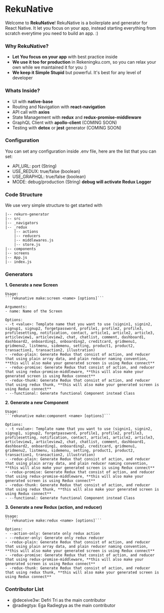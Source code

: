 # RekuNative

Welcome to **RekuNative**! RekuNative is a boilerplate and generator for React Native. It let you focus on your app, instead starting everything from scratch everytime you need to build an app. :)

### Why RekuNative?

- **Let You focus on your app** with best practice inside
- **We use it too for production** in Rekeningku.com, so you can relax your own while we maintained it for you :)
- **We keep it Simple Stupid** but powerful. It's best for any level of developer

### Whats Inside?

- UI with **native-base**
- Routing and Navigation with **react-navigation**
- API call with **axios**
- State Management with **redux** and **redux-promise-middleware**
- GraphQL Client with **apollo-client** (COMING SOON)
- Testing with **detox** or **jest** generator (COMING SOON)

### Configuration

You can set any configuration inside .env file, here are the list that you can set:
- API_URL: port (String)
- USE_REDUX: true/false (boolean)
- USE_GRAPHQL: true/false (boolean)
- MODE: debug/production (String) **debug will activate Redux Logger**

### Code Structure

We use very simple structure to get started with

```
|-- rekurn-generator
|-- src
|-- _navigators
|-- _redux
    |-- actions
    |-- reducers
    |-- middlewares.js
    |-- store.js
|-- components
|-- screens
|-- App.js
|-- index.js
```

### Generators

**1. Generate a new Screen**

    Usage:
    ```rekunative make:screen <name> [options]```

    Arguments:
    - name: Name of the Screen

    Options:
    - -t <value>: Template name that you want to use (signin1, signin2, signup1, signup2, forgetpassword, profile1, profile2, profile3, profilesetting, notification, contact, article1, article2, article3, articleview1, articleview2, chat, chatlist, comment, dashboard1, dashboard2, onboarding1, onboarding2, creditcard, gridmenu1, gridmenu2, listmenu, sidemenu, setting, product1, product2, transaction1, transaction2, illustration) 
    - -redux-plain: Generate Redux that consist of action, and reducer that using plain array data, and plain reducer naming convention, **this will also make your generated screen is using Redux connect**
    - -redux-promise: Generate Redux that consist of action, and reducer that using redux-promise-middleware, **this will also make your generated screen is using Redux connect**
    - -redux-thunk: Generate Redux that consist of action, and reducer that using redux thunk, **this will also make your generated screen is using Redux connect**
    - --functional: Generate functional Component instead Class

**2. Generate a new Component**

    Usage:
    ```rekunative make:component <name> [options]```

    Options:
    - -t <value>: Template name that you want to use (signin1, signin2, signup1, signup2, forgetpassword, profile1, profile2, profile3, profilesetting, notification, contact, article1, article2, article3, articleview1, articleview2, chat, chatlist, comment, dashboard1, dashboard2, onboarding1, onboarding2, creditcard, gridmenu1, gridmenu2, listmenu, sidemenu, setting, product1, product2, transaction1, transaction2, illustration)
    - -redux-plain: Generate Redux that consist of action, and reducer that using plain array data, and plain reducer naming convention, **this will also make your generated screen is using Redux connect**
    - -redux-promise: Generate Redux that consist of action, and reducer that using redux-promise-middleware, **this will also make your generated screen is using Redux connect**
    - -redux-thunk: Generate Redux that consist of action, and reducer that using redux thunk, **this will also make your generated screen is using Redux connect**
    - --functional: Generate functional Component instead Class

**3. Generate a new Redux (action, and reducer)**

    Usage:
    ```rekunative make:redux <name> [options]```

    Options:
    - --action-only: Generate only redux action
    - --reducer-only: Generate only redux reducer
    - -redux-plain: Generate Redux that consist of action, and reducer that using plain array data, and plain reducer naming convention, **this will also make your generated screen is using Redux connect**
    - -redux-promise: Generate Redux that consist of action, and reducer that using redux-promise-middleware, **this will also make your generated screen is using Redux connect**
    - -redux-thunk: Generate Redux that consist of action, and reducer that using redux thunk, **this will also make your generated screen is using Redux connect**

### Contributor List

- @deceive3w: Defri Tri as the main contributor
- @radiegtya: Ega Radiegtya as the main contributor